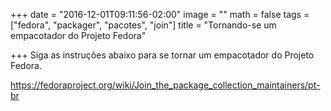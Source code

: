 +++
date = "2016-12-01T09:11:56-02:00"
image = ""
math = false
tags = ["fedora", "packager", "pacotes", "join"]
title = "Tornando-se um empacotador do Projeto Fedora"

+++
Siga as instruções abaixo para se tornar um empacotador do Projeto Fedora.

https://fedoraproject.org/wiki/Join_the_package_collection_maintainers/pt-br
